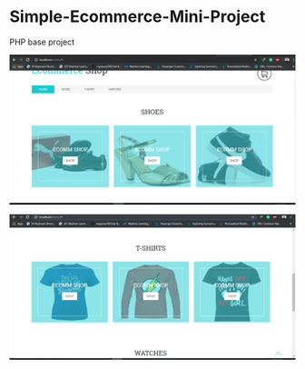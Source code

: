 # Simple-Ecommerce-Mini-Project
PHP base project

![](https://github.com/roysaurav78/Simple-Ecommerce-Mini-Project/blob/master/1.PNG)

![](https://github.com/roysaurav78/Chat-Bot/blob/master/2.PNG)
